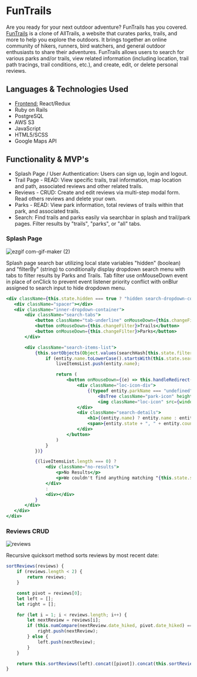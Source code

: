 # FunTrails

Are you ready for your next outdoor adventure? FunTrails has you covered. [FunTrails](https://fun-trails.herokuapp.com/) is a clone of AllTrails, a website that curates parks, trails, and more to help you explore the outdoors. It brings together an online community of hikers, runners, bird watchers, and general outdoor enthusiasts to share their adventures. FunTrails allows users to search for various parks and/or trails, view related information (including location, trail path tracings, trail conditions, etc.), and create, edit, or delete personal reviews. 

## Languages & Technologies Used
  * <ins>Frontend:</ins> React/Redux
  * Ruby on Rails
  * PostgreSQL
  * AWS S3
  * JavaScript
  * HTML5/SCSS
  * Google Maps API

## Functionality & MVP's
  * Splash Page / User Authentication: Users can sign up, login and logout.
  * Trail Page - READ: View specific trails, trail information, map location and path, associated reviews and other related trails.
  * Reviews - CRUD: Create and edit reviews via multi-step modal form. Read others reviews and delete your own.
  * Parks - READ: View park information, total reviews of trails within that park, and associated trails. 
  * Search: Find trails and parks easily via searchbar in splash and trail/park pages. Filter results by "trails", "parks", or "all" tabs.

### Splash Page
![ezgif com-gif-maker (2)](https://user-images.githubusercontent.com/40174573/173404436-1876e1a9-2164-4dfc-b3b6-268e9038cb70.gif)

Splash page search bar utilizing local state variables "hidden" (boolean) and "filterBy" (string) to conditionally display dropdown search menu with tabs to filter results by Parks and Trails. Tab filter use onMouseDown event in place of onClick to prevent event listener priority conflict with onBlur assigned to search input to hide dropdown menu.
```jsx
<div className={this.state.hidden === true ? "hidden search-dropdown-container" : "search-dropdown-container"}>
   <div className="spacer"></div>
   <div className="inner-dropdown-container">
       <div className="search-tabs">
           <button className="tab-underline" onMouseDown={this.changeFilter} aria-selected>All</button>
           <button onMouseDown={this.changeFilter}>Trails</button>
           <button onMouseDown={this.changeFilter}>Parks</button>
       </div>

       <div className="search-items-list">
           {this.sortObjects(Object.values(searchHash[this.state.filterBy])).map((entity, idx) => {
               if (entity.name.toLowerCase().startsWith(this.state.search.toLowerCase())) {
                   liveItemsList.push(entity.name);

                   return (
                       <button onMouseDown={(e) => this.handleRedirect(e, entity)}  className="search-item" key={idx}>
                           <div className="loc-icon-div">
                               {(typeof entity.parkName === "undefined") ? 
                                   <BsTree className="park-icon" height="40px" width="40px" /> : 
                                   <img className="loc-icon" src={window.green_loc} width="16px" height="22px" /> };
                           </div>
                           <div className="search-details">
                               <h1>{(entity.name) ? entity.name : entity.name }</h1>
                               <span>{entity.state + ", " + entity.country}</span>
                           </div>
                       </button>
                   )
               } 
           })}

           {(liveItemsList.length === 0) ? 
               <div className="no-results">
                   <p>No Results</p>
                   <p>We couldn't find anything matching "{this.state.search}"</p>
               </div>
               :
               <div></div>
           }
       </div>
   </div>
</div>
```

### Reviews CRUD
![reviews](https://user-images.githubusercontent.com/40174573/173405520-3902e991-b569-4080-8911-87b7d6a44b9c.gif)

Recursive quicksort method sorts reviews by most recent date:
```jsx 
sortReviews(reviews) {
    if (reviews.length < 2) {
        return reviews;
    }

    const pivot = reviews[0];
    let left = [];
    let right = [];

    for (let i = 1; i < reviews.length; i++) {
        let nextReview = reviews[i];
        if (this.numCompare(nextReview.date_hiked, pivot.date_hiked) === -1) {
            right.push(nextReview);
        } else {
            left.push(nextReview);
        }
    }

    return this.sortReviews(left).concat([pivot]).concat(this.sortReviews(right));
}
```
